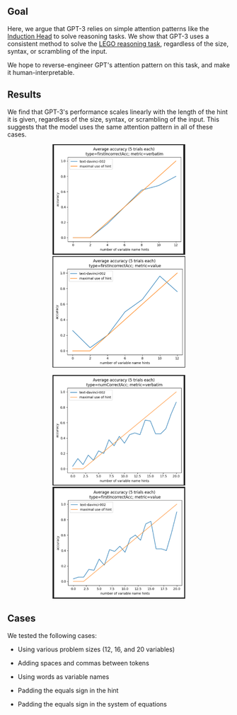 

## Goal



Here, we argue that GPT-3 relies on simple attention patterns like the [Induction Head](https://transformer-circuits.pub/2022/in-context-learning-and-induction-heads/index.html) to solve reasoning tasks.
We show that GPT-3 uses a consistent method to solve the [LEGO reasoning task](https://arxiv.org/pdf/2206.04301.pdf), regardless of the size, syntax, or scrambling of the input.

We hope to reverse-engineer GPT's attention pattern on this task, and make it human-interpretable. 


## Results

We find that GPT-3's performance scales linearly with the length of the hint it is given, regardless of the size, syntax, or scrambling of the input. This suggests that the model uses the same attention pattern in all of these cases.

<p align="center">
<img src="images/1.png" alt="12 hints 1" width="300"/>
<img src="images/22.png" alt="12 hints 2" width="300"/>
</p>

<p align="center">
<img src="images/3.png" alt="20 hints 1" width="300"/>
<img src="images/4.png" alt="20 hints 2" width="300"/>
</p>




## Cases


We tested the following cases:


- Using various problem sizes (12, 16, and 20 variables)

- Adding spaces and commas between tokens

- Using words as variable names

- Padding the equals sign in the hint

- Padding the equals sign in the system of equations


